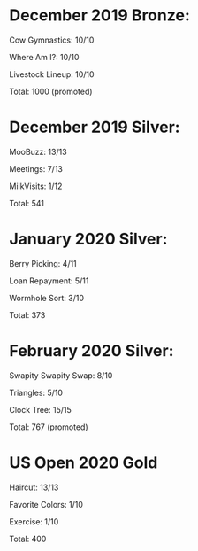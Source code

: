 # December 2019 Bronze:
Cow Gymnastics: 10/10

Where Am I?: 10/10

Livestock Lineup: 10/10

Total: 1000 (promoted)

# December 2019 Silver:
MooBuzz: 13/13

Meetings: 7/13

MilkVisits: 1/12

Total: 541

# January 2020 Silver:
Berry Picking: 4/11

Loan Repayment: 5/11

Wormhole Sort: 3/10

Total: 373

# February 2020 Silver:
Swapity Swapity Swap: 8/10

Triangles: 5/10

Clock Tree: 15/15

Total: 767 (promoted)

# US Open 2020 Gold
Haircut: 13/13

Favorite Colors: 1/10

Exercise: 1/10

Total: 400
